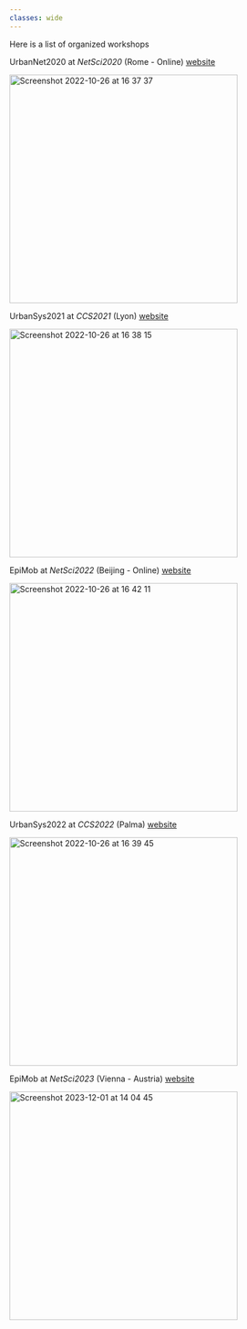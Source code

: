 ```yaml
---
classes: wide
---
```


Here is a list of organized workshops

UrbanNet2020 at *NetSci2020* (Rome - Online)
[website](http://urbannet2020.ifisc.uib-csic.es)

<img width="400" alt="Screenshot 2022-10-26 at 16 37 37" src="https://user-images.githubusercontent.com/26024985/198056027-e3e93d87-9a2e-484b-aaf1-ebe7f6015b55.png">

UrbanSys2021 at *CCS2021* (Lyon)
[website](https://urbansys2021.ifisc.uib-csic.es)

<img width="400" alt="Screenshot 2022-10-26 at 16 38 15" src="https://user-images.githubusercontent.com/26024985/198056182-1b4482e8-91f9-4e2c-af62-2d953961c756.png">

EpiMob at *NetSci2022* (Beijing - Online)
[website](https://epimob.weebly.com)

<img width="400" alt="Screenshot 2022-10-26 at 16 42 11" src="https://user-images.githubusercontent.com/26024985/198057208-9a933d97-5494-42f1-8429-82f6c1b96fec.png">

UrbanSys2022 at *CCS2022* (Palma) 
[website](https://urbansys2022.weebly.com)

<img width="400" alt="Screenshot 2022-10-26 at 16 39 45" src="https://user-images.githubusercontent.com/26024985/198056846-9b590986-7575-4b95-9dbe-33a9c2edfac3.png">

EpiMob at *NetSci2023* (Vienna - Austria)
[website](https://epimob2023.weebly.com)

<img width="400" alt="Screenshot 2023-12-01 at 14 04 45" src="https://github.com/mattiamazzoli/mattiamazzoli.github.io/assets/26024985/ac7a676c-1454-44d2-ad18-f0ad1a3ab240.png">



<img width="400" alt="">


